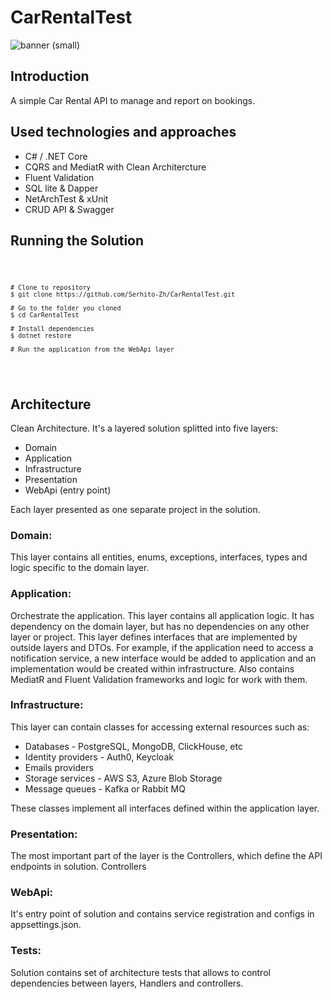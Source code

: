 <h1 align="left">
    CarRentalTest
</h1>

![banner (small)](https://user-images.githubusercontent.com/132525576/236681925-2dcc2386-da01-403d-b80a-9d6d5d4356e0.png)

<h2>
    Introduction
</h2>
A simple Car Rental API to manage and report on bookings.

<h2>
Used technologies and approaches
</h2>
    <ul>
        <li>C# / .NET Core</li>
        <li>CQRS and MediatR with Clean Architercture</li>
        <li>Fluent Validation</li>
        <li>SQL lite & Dapper</li>
        <li>NetArchTest & xUnit</li>
        <li>CRUD API & Swagger</li>
    </ul>

<h2>
    Running the Solution
</h2>

<div>
<code>

    # Clone to repository
    $ git clone https://github.com/Serhito-Zh/CarRentalTest.git
    
    # Go to the folder you cloned
    $ cd CarRentalTest
    
    # Install dependencies
    $ dotnet restore
    
    # Run the application from the WebApi layer
 </code>
</div>

<h2>
Architecture
</h2>

<p>
    Clean Architecture. 
    It's a layered solution splitted into five layers:
</p>

<ul>
    <li>Domain</li>
    <li>Application</li>
    <li>Infrastructure</li>
    <li>Presentation</li>
    <li>WebApi (entry point)</li>
</ul>

Each layer presented as one separate project in the solution.

<h3>
    Domain:
</h3>

This layer contains all entities, enums, exceptions, interfaces, types and logic specific to the domain layer.

<h3>
    Application:
</h3>

Orchestrate the application. This layer contains all application logic. 
It has dependency on the domain layer, but has no dependencies on any other layer or project. 
This layer defines interfaces that are implemented by outside layers and DTOs. 
For example, if the application need to access a notification service, a new interface would be added to application and an implementation would be created within infrastructure.
Also contains MediatR and Fluent Validation frameworks and logic for work with them.

<h3>
    Infrastructure:
</h3>

This layer can contain classes for accessing external resources such as:

<ul>
    <li>Databases - PostgreSQL, MongoDB, ClickHouse, etc</li>
    <li>Identity providers - Auth0, Keycloak</li>
    <li>Emails providers</li>
    <li>Storage services - AWS S3, Azure Blob Storage</li>
    <li>Message queues - Kafka or Rabbit MQ </li>
</ul>

These classes implement all interfaces defined within the application layer.

<h3>
    Presentation:
</h3>

The most important part of the layer is the Controllers, which define the API endpoints in solution.
Controllers 

<h3>
    WebApi:
</h3>    

It's entry point of solution and contains service registration and configs in appsettings.json.

<h3>
    Tests:
</h3>

Solution contains set of architecture tests that allows to control dependencies between layers, Handlers and controllers.
